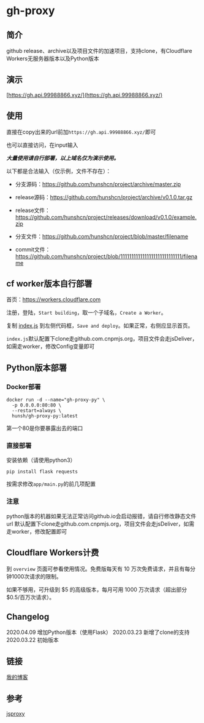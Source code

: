 # gh-proxy
## 简介

github release、archive以及项目文件的加速项目，支持clone，有Cloudflare Workers无服务器版本以及Python版本

## 演示

[https://gh.api.99988866.xyz/](https://gh.api.99988866.xyz/)

## 使用

直接在copy出来的url前加`https://gh.api.99988866.xyz/`即可

也可以直接访问，在input输入

***大量使用请自行部署，以上域名仅为演示使用。***

以下都是合法输入（仅示例，文件不存在）：

 - 分支源码：https://github.com/hunshcn/project/archive/master.zip
   
 - release源码：https://github.com/hunshcn/project/archive/v0.1.0.tar.gz
   
 - release文件：https://github.com/hunshcn/project/releases/download/v0.1.0/example.zip
   
 - 分支文件：https://github.com/hunshcn/project/blob/master/filename

 - commit文件：https://github.com/hunshcn/project/blob/1111111111111111111111111111/filename

## cf worker版本自行部署

首页：https://workers.cloudflare.com

注册，登陆，`Start building`，取一个子域名，`Create a Worker`。

复制 [index.js](https://cdn.jsdeliver.net/hunshcn/gh-proxy@master/index.js)  到左侧代码框，`Save and deploy`。如果正常，右侧应显示首页。

`index.js`默认配置下clone走github.com.cnpmjs.org，项目文件会走jsDeliver，如需走worker，修改Config变量即可

## Python版本部署

### Docker部署
```
docker run -d --name="gh-proxy-py" \
  -p 0.0.0.0:80:80 \
  --restart=always \
  hunsh/gh-proxy-py:latest
```
第一个80是你要暴露出去的端口

### 直接部署
安装依赖（请使用python3）

```pip install flask requests```

按需求修改`app/main.py`的前几项配置

### 注意

python版本的机器如果无法正常访问github.io会启动报错，请自行修改静态文件url
默认配置下clone走github.com.cnpmjs.org，项目文件会走jsDeliver，如需走worker，修改配置即可

## Cloudflare Workers计费

到 `overview` 页面可参看使用情况。免费版每天有 10 万次免费请求，并且有每分钟1000次请求的限制。

如果不够用，可升级到 $5 的高级版本，每月可用 1000 万次请求（超出部分 $0.5/百万次请求）。

## Changelog

2020.04.09 增加Python版本（使用Flask）
2020.03.23 新增了clone的支持
2020.03.22 初始版本

## 链接

[我的博客](https://hunsh.net)

## 参考

[jsproxy](https://github.com/EtherDream/jsproxy/)
